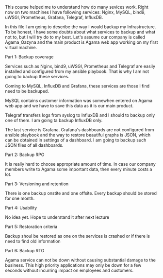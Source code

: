 This course helped me to understand how do many sevices work. Right now on two machines I have following services: Nginx, MySQL, bind9, uWSGI, Prometheus, Grafana, Telegraf, InfluxDB.


In this file I am going to describe the way I would backup my Infrastructure. To be honest, I have some doubts about what services to backup and what not to, but I will try do to my best. Let's assume our company is called Agama_Qazyna and the main product is Agama web app working on my first virtual machine. 


Part 1: Backup coverage

Services such as Nginx, bind9, uWSGI, Prometheus and Telegraf are easily installed and configured from my ansible playbook. That is why I am not going to backup these services. 

Coming to MySQL, InfluxDB and Grafana, these services are those I find need to be backuped. 

MySQL contains customer information was somewhen entered on Agama web app and we have to save this data as it is our main product. 

Telegraf transfers logs from syslog to InfluxDB and I should to backup only one of them. I am going ta backup InfluxDB only.

The last service is Grafana. Grafana's dashboards are not configured from ansible playbook and the way to restore beautiful graphs is JSON, which can be obtained in settings of a dashboard. I am going to backup such JSON files of all dashboards. 



Part 2: Backup RPO

<!-- the amount of data that can be lost before significant harm to the business occurs -->

It is really hard to choose appropriate amount of time. In case our company members write to Agama some important data, then every minute costs a lot.


Part 3: Versioning and retention 

There is one backup onstite and one offsite. Every backup should be stored for one month.


Part 4: Usability

No idea yet. Hope to understand it after next lecture


Part 5: Restoration criteria 

Backup shoul be restored as one on the services is crashed or if there is need to find old information

Part 6: Backup RTO

Agama service can not be down without causing substantial damage to the business. This high priority applications may only be down for a few seconds without incurring impact on employees and customers.


